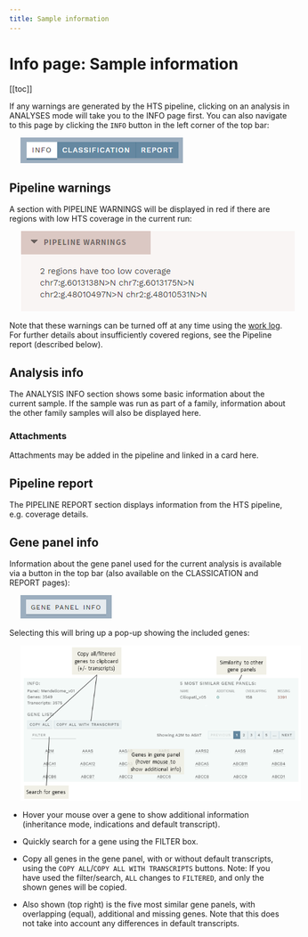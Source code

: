 ```yaml
---
title: Sample information
---
```


# Info page: Sample information

[[toc]]

If any warnings are generated by the HTS pipeline, clicking on an analysis in ANALYSES mode will take you to the INFO page first. You can also navigate to this page by clicking the `INFO` button in the left corner of the top bar:

<div style="text-indent: 4%;"><img src="./img/nav_info_btn.png"></div>

## Pipeline warnings

A section with PIPELINE WARNINGS will be displayed in red if there are regions with low HTS coverage in the current run:

<div style="text-indent: 4%;"><img src="./img/warning_pipeline.png"></div>

Note that these warnings can be turned off at any time using the [work log](/manual/top-bar.html#work-log). For further details about insufficiently covered regions, see the Pipeline report (described below).

## Analysis info

The ANALYSIS INFO section shows some basic information about the current sample. If the sample was run as part of a family, information about the other family samples will also be displayed here.

### Attachments

Attachments may be added in the pipeline and linked in a card here.

## Pipeline report

The PIPELINE REPORT section displays information from the HTS pipeline, e.g. coverage details.

## Gene panel info

Information about the gene panel used for the current analysis is available via a button in the top bar (also available on the CLASSICATION and REPORT pages): 

<div style="text-indent: 4%;"><img src="./img/gene_panel_info_btn.png"></div>

Selecting this will bring up a pop-up showing the included genes: 

<div style="text-indent: 4%;"><img src="./img/gene_panel_info.png"></div>

- Hover your mouse over a gene to show additional information (inheritance mode, indications and default transcript).

- Quickly search for a gene using the FILTER box.

- Copy all genes in the gene panel, with or without default transcripts, using the `COPY ALL`/`COPY ALL WITH TRANSCRIPTS` buttons. Note: If you have used the filter/search, `ALL` changes to `FILTERED`, and only the shown genes will be copied.

- Also shown (top right) is the five most similar gene panels, with overlapping (equal), additional and missing genes. Note that this does not take into account any differences in default transcripts.  
